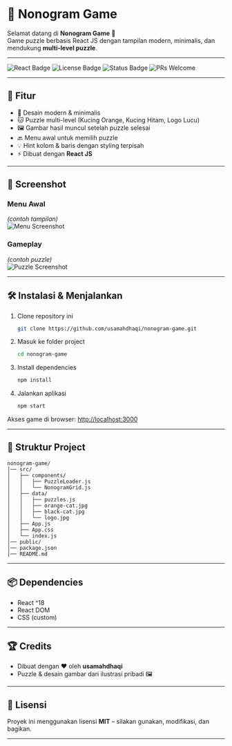 # 🧩 Nonogram Game

Selamat datang di **Nonogram Game** 🎉  
Game puzzle berbasis React JS dengan tampilan modern, minimalis, dan mendukung **multi-level puzzle**.

---

![React Badge](https://img.shields.io/badge/React-18-blue?logo=react) 
![License Badge](https://img.shields.io/badge/License-MIT-green)
![Status Badge](https://img.shields.io/badge/Status-Active-success)
![PRs Welcome](https://img.shields.io/badge/PRs-welcome-brightgreen)

---

## 🚀 Fitur
- 🎨 Desain modern & minimalis
- 🐱 Puzzle multi-level (Kucing Orange, Kucing Hitam, Logo Lucu)
- 🖼️ Gambar hasil muncul setelah puzzle selesai
- 🔙 Menu awal untuk memilih puzzle
- 💡 Hint kolom & baris dengan styling terpisah
- ⚡ Dibuat dengan **React JS**

---

## 📸 Screenshot

### Menu Awal
_(contoh tampilan)_  
![Menu Screenshot](./screenshots/menu.png)

### Gameplay
_(contoh puzzle)_  
![Puzzle Screenshot](./screenshots/puzzle.png)

---

## 🛠️ Instalasi & Menjalankan
1. Clone repository ini  
   ```bash
   git clone https://github.com/usamahdhaqi/nonogram-game.git
   ```

2. Masuk ke folder project  
   ```bash
   cd nonogram-game
   ```

3. Install dependencies  
   ```bash
   npm install
   ```

4. Jalankan aplikasi  
   ```bash
   npm start
   ```

Akses game di browser: [http://localhost:3000](http://localhost:3000)

---

## 🧱 Struktur Project
```
nonogram-game/
│── src/
│   ├── components/
│   │   ├── PuzzleLoader.js
│   │   └── NonogramGrid.js
│   ├── data/
│   │   ├── puzzles.js
│   │   ├── orange-cat.jpg
│   │   ├── black-cat.jpg
│   │   └── logo.jpg
│   ├── App.js
│   ├── App.css
│   └── index.js
│── public/
│── package.json
│── README.md
```

---

## 📦 Dependencies
- React ^18
- React DOM
- CSS (custom)

---

## 🏆 Credits
- Dibuat dengan ❤️ oleh **usamahdhaqi**  
- Puzzle & desain gambar dari ilustrasi pribadi 🖼️

---

## 📝 Lisensi
Proyek ini menggunakan lisensi **MIT** – silakan gunakan, modifikasi, dan bagikan.

---



